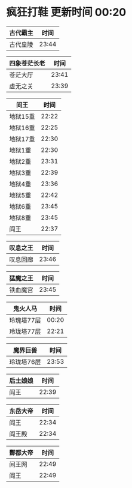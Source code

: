 # 疯狂打鞋 更新时间 00:20

| 古代霸主   | 时间    |
|--------|-------|
| 古代皇陵 | 23:44 |

| 四象苍茫长老   | 时间    |
|--------|-------|
| 苍茫大厅 | 23:41 |
| 虚无之关 | 23:39 |

| 间王   | 时间    |
|--------|-------|
| 地狱15重 | 22:22 |
| 地狱16重 | 22:25 |
| 地狱17重 | 22:30 |
| 地狱1重 | 22:30 |
| 地狱2重 | 23:31 |
| 地狱3重 | 22:39 |
| 地狱4重 | 23:36 |
| 地狱5重 | 22:42 |
| 地狱6重 | 23:45 |
| 地狱8重 | 23:45 |
| 阎王 | 22:37 |

| 叹息之王   | 时间    |
|--------|-------|
| 叹息回廊 | 23:46 |

| 猛魔之王   | 时间    |
|--------|-------|
| 铁血魔宫 | 23:45 |

| 鬼火人马   | 时间    |
|--------|-------|
| 玲瑰塔77层 | 00:20 |
| 玲珑塔77层 | 22:21 |

| 魔界巨兽   | 时间    |
|--------|-------|
| 玲珑塔76层 | 23:53 |

| 后土娘娘   | 时间    |
|--------|-------|
| 阎王 | 22:39 |

| 东岳大帝   | 时间    |
|--------|-------|
| 阎王 | 22:34 |
| 阎王殿 | 22:34 |

| 酆都大帝   | 时间    |
|--------|-------|
| 间王网 | 22:49 |
| 阎王 | 22:49 |